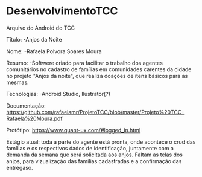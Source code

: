 # DesenvolvimentoTCC
Arquivo do Android do TCC

Título:
-Anjos da Noite

Nome: 
-Rafaela Polvora Soares Moura

Resumo:
-Softwere criado para facilitar o trabalho dos agentes comunitários no cadastro de famílias em comunidades carentes da cidade no projeto "Anjos da noite", que realiza doações de ítens básicos para as mesmas.

Tecnologias: 
-Android Studio, Ilustrator(?)

Documentação: https://github.com/rafaelamr/ProjetoTCC/blob/master/Projeto%20TCC-Rafaela%20Moura.pdf

Protótipo: https://www.quant-ux.com/#logged_in.html

Estágio atual: toda a parte do agente está pronta, onde acontece o crud das famílias e os respectivos dados de identificação, juntamente com a demanda da semana que será solicitada aos anjos. Faltam as telas dos anjos, para vizualização das famílias cadastradas e a confirmação das entregaso. 
